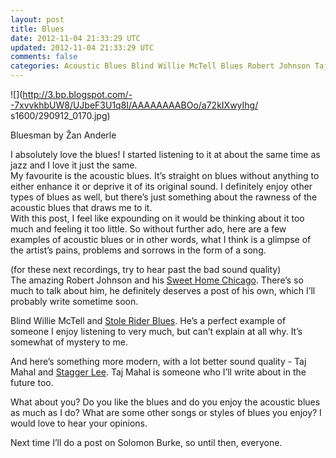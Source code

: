 ```yaml
---           
layout: post
title: Blues
date: 2012-11-04 21:33:29 UTC
updated: 2012-11-04 21:33:29 UTC
comments: false
categories: Acoustic Blues Blind Willie McTell Blues Robert Johnson Taj Mahal
---
```

![](http://3.bp.blogspot.com/--7xvvkhbUW8/UJbeF3U1q8I/AAAAAAAABOo/a72kIXwyIhg/
s1600/290912_0170.jpg)

Bluesman by Žan Anderle

I absolutely love the blues! I started listening to it at about the same time
as jazz and I love it just the same.  
My favourite is the acoustic blues. It’s straight on blues without anything to
either enhance it or deprive it of its original sound. I definitely enjoy
other types of blues as well, but there’s just something about the rawness of
the acoustic blues that draws me to it.  
With this post, I feel like expounding on it would be thinking about it too
much and feeling it too little. So without further ado, here are a few
examples of acoustic blues or in other words, what I think is a glimpse of the
artist’s pains, problems and sorrows in the form of a song.  
  
(for these next recordings, try to hear past the bad sound quality)  
The amazing Robert Johnson and his [Sweet Home
Chicago](http://www.youtube.com/watch?v=O8hqGu-leFc). There’s so much to talk
about him, he definitely deserves a post of his own, which I’ll probably write
sometime soon.  
  
Blind Willie McTell and [Stole Rider
Blues](http://www.youtube.com/watch?v=ENFCVrFffrE). He’s a perfect example of
someone I enjoy listening to very much, but can’t explain at all why. It’s
somewhat of mystery to me.  
  
And here’s something more modern, with a lot better sound quality - Taj Mahal
and [Stagger Lee](http://www.youtube.com/watch?v=NAPF42aAXSM). Taj Mahal is
someone who I’ll write about in the future too.  
  
What about you? Do you like the blues and do you enjoy the acoustic blues as
much as I do? What are some other songs or styles of blues you enjoy? I would
love to hear your opinions.  
  
Next time I’ll do a post on Solomon Burke, so until then, everyone.


